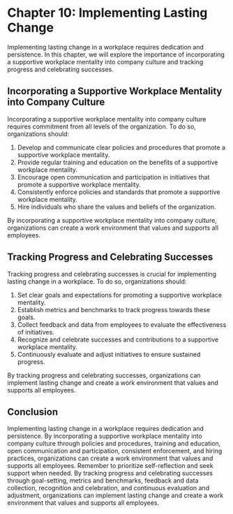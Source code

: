 Chapter 10: Implementing Lasting Change
=======================================

Implementing lasting change in a workplace requires dedication and persistence. In this chapter, we will explore the importance of incorporating a supportive workplace mentality into company culture and tracking progress and celebrating successes.

Incorporating a Supportive Workplace Mentality into Company Culture
-------------------------------------------------------------------

Incorporating a supportive workplace mentality into company culture requires commitment from all levels of the organization. To do so, organizations should:

1. Develop and communicate clear policies and procedures that promote a supportive workplace mentality.
2. Provide regular training and education on the benefits of a supportive workplace mentality.
3. Encourage open communication and participation in initiatives that promote a supportive workplace mentality.
4. Consistently enforce policies and standards that promote a supportive workplace mentality.
5. Hire individuals who share the values and beliefs of the organization.

By incorporating a supportive workplace mentality into company culture, organizations can create a work environment that values and supports all employees.

Tracking Progress and Celebrating Successes
-------------------------------------------

Tracking progress and celebrating successes is crucial for implementing lasting change in a workplace. To do so, organizations should:

1. Set clear goals and expectations for promoting a supportive workplace mentality.
2. Establish metrics and benchmarks to track progress towards these goals.
3. Collect feedback and data from employees to evaluate the effectiveness of initiatives.
4. Recognize and celebrate successes and contributions to a supportive workplace mentality.
5. Continuously evaluate and adjust initiatives to ensure sustained progress.

By tracking progress and celebrating successes, organizations can implement lasting change and create a work environment that values and supports all employees.

Conclusion
----------

Implementing lasting change in a workplace requires dedication and persistence. By incorporating a supportive workplace mentality into company culture through policies and procedures, training and education, open communication and participation, consistent enforcement, and hiring practices, organizations can create a work environment that values and supports all employees. Remember to prioritize self-reflection and seek support when needed. By tracking progress and celebrating successes through goal-setting, metrics and benchmarks, feedback and data collection, recognition and celebration, and continuous evaluation and adjustment, organizations can implement lasting change and create a work environment that values and supports all employees.


